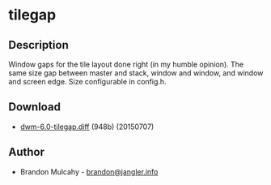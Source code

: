 tilegap
=======

Description
-----------
Window gaps for the tile layout done right (in my humble opinion). The
same size gap between master and stack, window and window, and window
and screen edge. Size configurable in config.h.

Download
--------
- [dwm-6.0-tilegap.diff](dwm-6.0-tilegap.diff) (948b) (20150707)

Author
------
- Brandon Mulcahy - <brandon@jangler.info>
